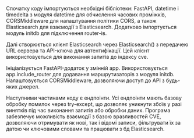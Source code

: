 Спочатку коду імпортуються необхідні бібліотеки: FastAPI, datetime і timedelta з модуля datetime для обчислення часових проміжків, CORSMiddleware для налаштування політики CORS, а також Elasticsearch для взаємодії з Elasticsearch. Додатково імпортується модуль initdb для підключення router-ів.

Далі створюється клієнт Elasticsearch через Elasticsearch() з передачею URL сервера та API-ключа для автентифікації. Цей клієнт використовується для виконання запитів до індексу cve.

Ініціалізується FastAPI-додаток у змінній app. Використовується app.include_router для додавання маршрутизаторів з модуля initdb. Налаштовується CORSMiddleware, дозволяючи доступ до API з будь-яких джерел.

Наступними частинами коду є ендпоінти.  Усі ендпоінти мають базову обробку помилок через try-except, що дозволяє уникнути збоїв у разі винятків під час виконання запитів або обробки даних. Програма забезпечує можливість взаємодії з базою вразливостей CVE, дозволяючи отримувати як нові, так і відомі записи, фільтрувати їх за датою чи ключовими словами та працювати з бд Elasticsearch.

